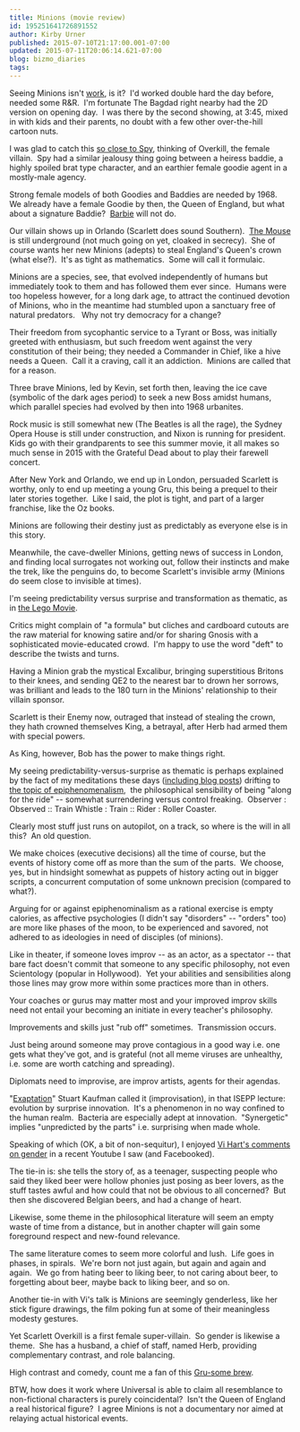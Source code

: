 ```yaml
---
title: Minions (movie review)
id: 195251641726891552
author: Kirby Urner
published: 2015-07-10T21:17:00.001-07:00
updated: 2015-07-11T20:06:14.621-07:00
blog: bizmo_diaries
tags: 
---
```


[](https://blogger.googleusercontent.com/img/b/R29vZ2xl/AVvXsEhYhTnOCodALJpC34g5oOB64ECAO0O9DxfYUu1myObM2FmoTqpPveollJQxAIyviyptKLcaD7qSUlkwscKuyjw5xnWGP9WS5JuV_Gqm9d32Ygj2RuhUoNsn_KcbhN5xF_TQl0iG/s1600/Minions-Film.jpg)

Seeing Minions isn't [work](http://mybizmo.blogspot.com/2015/07/what-is-work.html), is it?  I'd worked double hard the day before, needed some R&R.  I'm fortunate The Bagdad right nearby had the 2D version on opening day.  I was there by the second showing, at 3:45, mixed in with kids and their parents, no doubt with a few other over-the-hill cartoon nuts.

I was glad to catch this [so close to Spy](http://controlroom.blogspot.com/2015/07/spy-movie-review.html), thinking of Overkill, the female villain.  Spy had a similar jealousy thing going between a heiress baddie, a highly spoiled brat type character, and an earthier female goodie agent in a mostly-male agency.

Strong female models of both Goodies and Baddies are needed by 1968.  We already have a female Goodie by then, the Queen of England, but what about a signature Baddie?  [Barbie](http://controlroom.blogspot.com/2009/03/hb2u-barbie.html) will not do.

Our villain shows up in Orlando (Scarlett does sound Southern).  [The Mouse](https://en.wikipedia.org/wiki/Walt_Disney_World) is still underground (not much going on yet, cloaked in secrecy).  She of course wants her new Minions (adepts) to steal England's Queen's crown (what else?).  It's as tight as mathematics.  Some will call it formulaic.

Minions are a species, see, that evolved independently of humans but immediately took to them and has followed them ever since.  Humans were too hopeless however, for a long dark age, to attract the continued devotion of Minions, who in the meantime had stumbled upon a sanctuary free of natural predators.   Why not try democracy for a change?

Their freedom from sycophantic service to a Tyrant or Boss, was initially greeted with enthusiasm, but such freedom went against the very constitution of their being; they needed a Commander in Chief, like a hive needs a Queen.  Call it a craving, call it an addiction.  Minions are called that for a reason.

Three brave Minions, led by Kevin, set forth then, leaving the ice cave (symbolic of the dark ages period) to seek a new Boss amidst humans, which parallel species had evolved by then into 1968 urbanites.

Rock music is still somewhat new (The Beatles is all the rage), the Sydney Opera House is still under construction, and Nixon is running for president.  Kids go with their grandparents to see this summer movie, it all makes so much sense in 2015 with the Grateful Dead about to play their farewell concert.

After New York and Orlando, we end up in London, persuaded Scarlett is worthy, only to end up meeting a young Gru, this being a prequel to their later stories together.  Like I said, the plot is tight, and part of a larger franchise, like the Oz books.

Minions are following their destiny just as predictably as everyone else is in this story.

Meanwhile, the cave-dweller Minions, getting news of success in London, and finding local surrogates not working out, follow their instincts and make the trek, like the penguins do, to become Scarlett's invisible army (Minions do seem close to invisible at times).

I'm seeing predictability versus surprise and transformation as thematic, as in [the Lego Movie](http://worldgame.blogspot.com/2014/02/the-lego-movie-movie-review.html). 

Critics might complain of "a formula" but cliches and cardboard cutouts are the raw material for knowing satire and/or for sharing Gnosis with a sophisticated movie-educated crowd.  I'm happy to use the word "deft" to describe the twists and turns.

Having a Minion grab the mystical Excalibur, bringing superstitious Britons to their knees, and sending QE2 to the nearest bar to drown her sorrows, was brilliant and leads to the 180 turn in the Minions' relationship to their villain sponsor.

Scarlett is their Enemy now, outraged that instead of stealing the crown, they hath crowned themselves King, a betrayal, after Herb had armed them with special powers.

As King, however, Bob has the power to make things right.

My seeing predictability-versus-surprise as thematic is perhaps explained by the fact of my meditations these days ([including blog posts](http://worldgame.blogspot.com/2015/07/animusic-2-movie-review.html)) drifting to [the topic of epiphenomenalism](http://plato.stanford.edu/entries/epiphenomenalism/),  the philosophical sensibility of being "along for the ride" -- somewhat surrendering versus control freaking.  Observer : Observed :: Train Whistle : Train :: Rider : Roller Coaster.

Clearly most stuff just runs on autopilot, on a track, so where is the will in all this?  An old question.

We make choices (executive decisions) all the time of course, but the events of history come off as more than the sum of the parts.  We choose, yes, but in hindsight somewhat as puppets of history acting out in bigger scripts, a concurrent computation of some unknown precision (compared to what?).

Arguing for or against epiphenominalism as a rational exercise is empty calories, as affective psychologies (I didn't say "disorders" -- "orders" too) are more like phases of the moon, to be experienced and savored, not adhered to as ideologies in need of disciples (of minions).

Like in theater, if someone loves improv -- as an actor, as a spectator -- that bare fact doesn't commit that someone to any specific philosophy, not even Scientology (popular in Hollywood).  Yet your abilities and sensibilities along those lines may grow more within some practices more than in others.

Your coaches or gurus may matter most and your improved improv skills need not entail your becoming an initiate in every teacher's philosophy.

Improvements and skills just "rub off" sometimes.  Transmission occurs.

Just being around someone may prove contagious in a good way i.e. one gets what they've got, and is grateful (not all meme viruses are unhealthy, i.e. some are worth catching and spreading).

Diplomats need to improvise, are improv artists, agents for their agendas.

"[Exaptation](http://mybizmo.blogspot.com/2010/04/smart-mobs.html)" Stuart Kaufman called it (improvisation), in that ISEPP lecture:  evolution by surprise innovation.  It's a phenomenon in no way confined to the human realm.  Bacteria are especially adept at innovation.  "Synergetic" implies "unpredicted by the parts" i.e. surprising when made whole.

Speaking of which (OK, a bit of non-sequitur), I enjoyed [Vi Hart's comments on gender](https://youtu.be/hmKix-75dsg) in a recent Youtube I saw (and Facebooked).

The tie-in is: she tells the story of, as a teenager, suspecting people who said they liked beer were hollow phonies just posing as beer lovers, as the stuff tastes awful and how could that not be obvious to all concerned?  But then she discovered Belgian beers, and had a change of heart.

Likewise, some theme in the philosophical literature will seem an empty waste of time from a distance, but in another chapter will gain some foreground respect and new-found relevance.

The same literature comes to seem more colorful and lush.  Life goes in phases, in spirals.  We're born not just again, but again and again and again.  We go from hating beer to liking beer, to not caring about beer, to forgetting about beer, maybe back to liking beer, and so on.

Another tie-in with Vi's talk is Minions are seemingly genderless, like her stick figure drawings, the film poking fun at some of their meaningless modesty gestures.

Yet Scarlett Overkill is a first female super-villain.  So gender is likewise a theme.  She has a husband, a chief of staff, named Herb, providing complementary contrast, and role balancing.

High contrast and comedy, count me a fan of this [Gru-some brew](http://controlroom.blogspot.com/2015/02/despicable-me-movie-review.html).

BTW, how does it work where Universal is able to claim all resemblance to non-fictional characters is purely coincidental?  Isn't the Queen of England a real historical figure?  I agree Minions is not a documentary nor aimed at relaying actual historical events.

[](https://blogger.googleusercontent.com/img/b/R29vZ2xl/AVvXsEiXdOfyXAGeYa12DPLh_iOn3x04NvygteBopFO4UDVyc4nvx6RPTRA7l1kiu5CFk4P32JWcqfVbykbX8bFRUjhgKmGwWP0sYeUH8xj93gUCx4n23hx1MpCUQDhIuBPzeEvVKre3/s1600/Pink-bow-on-should_2232427a.jpg)